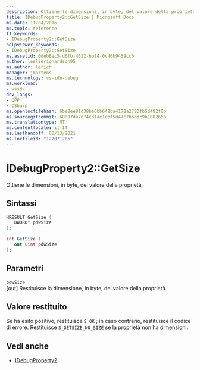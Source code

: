 ```yaml
---
description: Ottiene le dimensioni, in byte, del valore della proprietà.
title: IDebugProperty2::GetSize | Microsoft Docs
ms.date: 11/04/2016
ms.topic: reference
f1_keywords:
- IDebugProperty2::GetSize
helpviewer_keywords:
- IDebugProperty2::GetSize
ms.assetid: 0deb8ec5-d6fb-4622-bb14-0c46b9459cc6
author: leslierichardson95
ms.author: lerich
manager: jmartens
ms.technology: vs-ide-debug
ms.workload:
- vssdk
dev_langs:
- CPP
- CSharp
ms.openlocfilehash: 6be8ee81d38be6bb642ba4178a2793fb5d482f0b
ms.sourcegitcommit: 68897da7d74c31ae1ebf5d47c7b5ddc9b108265b
ms.translationtype: MT
ms.contentlocale: it-IT
ms.lasthandoff: 08/13/2021
ms.locfileid: "122071285"
---
```

# <a name="idebugproperty2getsize"></a>IDebugProperty2::GetSize
Ottiene le dimensioni, in byte, del valore della proprietà.

## <a name="syntax"></a>Sintassi

```cpp
HRESULT GetSize ( 
   DWORD* pdwSize
);
```

```csharp
int GetSize ( 
   out uint pdwSize
);
```

## <a name="parameters"></a>Parametri
`pdwSize`\
[out] Restituisce la dimensione, in byte, del valore della proprietà.

## <a name="return-value"></a>Valore restituito
 Se ha esito positivo, restituisce `S_OK` ; in caso contrario, restituisce il codice di errore. Restituisce `S_GETSIZE_NO_SIZE` se la proprietà non ha dimensioni.

## <a name="see-also"></a>Vedi anche
- [IDebugProperty2](../../../extensibility/debugger/reference/idebugproperty2.md)
